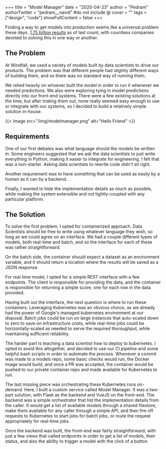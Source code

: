+++
title = "Model Manager"
date = "2020-04-23"
author = "Pedram"
authorTwitter = "pedram__navid" #do not include @
cover = ""
tags = ["design", "code"]
showFullContent = false 
+++

Finding a way to get models into production seems like a universal problem these
days. [1.75 billion results](https://www.google.com/search?q=models+in+production) 
as of last count, with countless companies devoted to solving this in one way 
or another.


## The Problem

At Windfall, we used a variety of models built by data scientists to drive our
products. The problem was that different people had slightly different ways
of building them, and so there was no standard way of running them. 

We relied heavily on whoever built the model in order to run it whenever we needed
predictions. We also were exploring tying in model predictions directly into 
our front-end systems. There were a few existing solutions at the time, but 
after trialing them out, none really seemed easy enough to use or integrate 
with our systems, so I decided to build a relatively simple solution in-house.

{{< image src="/img/modelmanager.png" alt="Hello Friend" >}}

## Requirements

One of our first debates was what language should the models be written in. Some
engineers suggested that we ask the data scientists to just write everything
in Python, making it easier to integrate for engineering. I felt that was a 
non-starter. Asking data scientists to rewrite code didn't sit right. 

Another requirement was to have something that can be used as easily by a human
as it can by a backend. 

Finally, I wanted to hide the implementation details as much as possible, while
making the system extensible and not tightly-coupled with any particular platform.


## The Solution

To solve the first problem, I opted for containerized approach. Data Scientists
should be free to write using whatever language they wish, so long as we could
agree on an interface. We had a couple different types of models, both real-time
and batch, and so the interface for each of these was rather straightforward.

On the batch side, the container should expect a dataset as an environment variable,
and it should return a location where the results will be saved as a JSON response.

For real time model, I opted for a simple REST interface with a few endpoints.
The client is responsible for providing the data, and the container is responsible
for returning a simple score, one for each row in the data provided.

Having built out the interface, the next question is where to run these containers. 
Leveraging Kubernetes was an obvious choice, as we already had the power of Google's
managed kubernetes environment at our disposal. Batch jobs could be run on large instances
that auto-scaled down to zero to save on infrastructure costs, while real-time jobs
could be horizontally-scaled as needed to serve the required thoroughput, while 
maintaining sufficient reliability. 

The harder part is teaching a data scientist how to deploy to kubernetes. I opted
to avoid this altogether, and decided to use our CI pipeline and some helpful
bash scripts in order to automate the process. Whenever a commit was made to a 
models repo, some basic checks would run, the Docker image would build, and once
a PR was accepted, the container would be pushed to our private container repo and
made available for Kubernetes to run.

The last missing piece was orchestrating these Kubernetes runs on-demand. Here, I built
a custom service called Model Manager. It was a two-part solution, with Flask as the backend
and VueJS on the front-end. The backend was a simple orchestrator that hid the implementation
details from the caller. It would get a list of available models through a shared
filestore, make them available for any caller through a simple API, and then fire off
requests to Kubernetes to start jobs for batch jobs, or route the request appropriately
for real-time jobs.

Once the backend was built, the front-end was fairly straightforward, with just
a few views that called endpoints in order to get a list of models, their status,
and also the ability to trigger a model with the click of a button. 

